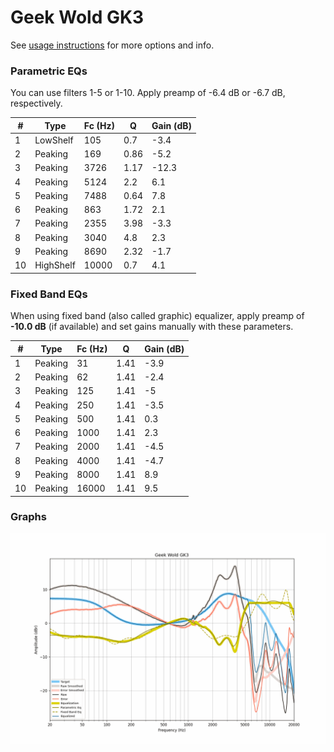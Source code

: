 # Geek Wold GK3
See [usage instructions](https://github.com/jaakkopasanen/AutoEq#usage) for more options and info.

### Parametric EQs
You can use filters 1-5 or 1-10. Apply preamp of -6.4 dB or -6.7 dB, respectively.

|   # | Type      |   Fc (Hz) |    Q |   Gain (dB) |
|-----|-----------|-----------|------|-------------|
|   1 | LowShelf  |       105 | 0.7  |        -3.4 |
|   2 | Peaking   |       169 | 0.86 |        -5.2 |
|   3 | Peaking   |      3726 | 1.17 |       -12.3 |
|   4 | Peaking   |      5124 | 2.2  |         6.1 |
|   5 | Peaking   |      7488 | 0.64 |         7.8 |
|   6 | Peaking   |       863 | 1.72 |         2.1 |
|   7 | Peaking   |      2355 | 3.98 |        -3.3 |
|   8 | Peaking   |      3040 | 4.8  |         2.3 |
|   9 | Peaking   |      8690 | 2.32 |        -1.7 |
|  10 | HighShelf |     10000 | 0.7  |         4.1 |

### Fixed Band EQs
When using fixed band (also called graphic) equalizer, apply preamp of **-10.0 dB** (if available) and set gains manually with these parameters.

|   # | Type    |   Fc (Hz) |    Q |   Gain (dB) |
|-----|---------|-----------|------|-------------|
|   1 | Peaking |        31 | 1.41 |        -3.9 |
|   2 | Peaking |        62 | 1.41 |        -2.4 |
|   3 | Peaking |       125 | 1.41 |        -5   |
|   4 | Peaking |       250 | 1.41 |        -3.5 |
|   5 | Peaking |       500 | 1.41 |         0.3 |
|   6 | Peaking |      1000 | 1.41 |         2.3 |
|   7 | Peaking |      2000 | 1.41 |        -4.5 |
|   8 | Peaking |      4000 | 1.41 |        -4.7 |
|   9 | Peaking |      8000 | 1.41 |         8.9 |
|  10 | Peaking |     16000 | 1.41 |         9.5 |

### Graphs
![](./Geek%20Wold%20GK3.png)
